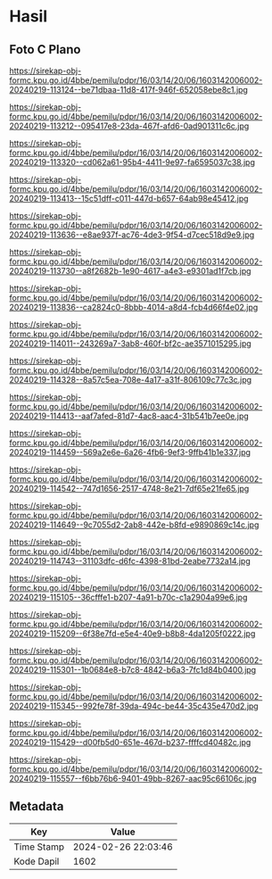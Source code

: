 # Hasil

## Foto C Plano

https://sirekap-obj-formc.kpu.go.id/4bbe/pemilu/pdpr/16/03/14/20/06/1603142006002-20240219-113124--be71dbaa-11d8-417f-946f-652058ebe8c1.jpg

https://sirekap-obj-formc.kpu.go.id/4bbe/pemilu/pdpr/16/03/14/20/06/1603142006002-20240219-113212--095417e8-23da-467f-afd6-0ad901311c6c.jpg

https://sirekap-obj-formc.kpu.go.id/4bbe/pemilu/pdpr/16/03/14/20/06/1603142006002-20240219-113320--cd062a61-95b4-4411-9e97-fa6595037c38.jpg

https://sirekap-obj-formc.kpu.go.id/4bbe/pemilu/pdpr/16/03/14/20/06/1603142006002-20240219-113413--15c51dff-c011-447d-b657-64ab98e45412.jpg

https://sirekap-obj-formc.kpu.go.id/4bbe/pemilu/pdpr/16/03/14/20/06/1603142006002-20240219-113636--e8ae937f-ac76-4de3-9f54-d7cec518d9e9.jpg

https://sirekap-obj-formc.kpu.go.id/4bbe/pemilu/pdpr/16/03/14/20/06/1603142006002-20240219-113730--a8f2682b-1e90-4617-a4e3-e9301ad1f7cb.jpg

https://sirekap-obj-formc.kpu.go.id/4bbe/pemilu/pdpr/16/03/14/20/06/1603142006002-20240219-113836--ca2824c0-8bbb-4014-a8d4-fcb4d66f4e02.jpg

https://sirekap-obj-formc.kpu.go.id/4bbe/pemilu/pdpr/16/03/14/20/06/1603142006002-20240219-114011--243269a7-3ab8-460f-bf2c-ae3571015295.jpg

https://sirekap-obj-formc.kpu.go.id/4bbe/pemilu/pdpr/16/03/14/20/06/1603142006002-20240219-114328--8a57c5ea-708e-4a17-a31f-806109c77c3c.jpg

https://sirekap-obj-formc.kpu.go.id/4bbe/pemilu/pdpr/16/03/14/20/06/1603142006002-20240219-114413--aaf7afed-81d7-4ac8-aac4-31b541b7ee0e.jpg

https://sirekap-obj-formc.kpu.go.id/4bbe/pemilu/pdpr/16/03/14/20/06/1603142006002-20240219-114459--569a2e6e-6a26-4fb6-9ef3-9ffb41b1e337.jpg

https://sirekap-obj-formc.kpu.go.id/4bbe/pemilu/pdpr/16/03/14/20/06/1603142006002-20240219-114542--747d1656-2517-4748-8e21-7df65e21fe65.jpg

https://sirekap-obj-formc.kpu.go.id/4bbe/pemilu/pdpr/16/03/14/20/06/1603142006002-20240219-114649--9c7055d2-2ab8-442e-b8fd-e9890869c14c.jpg

https://sirekap-obj-formc.kpu.go.id/4bbe/pemilu/pdpr/16/03/14/20/06/1603142006002-20240219-114743--31103dfc-d6fc-4398-81bd-2eabe7732a14.jpg

https://sirekap-obj-formc.kpu.go.id/4bbe/pemilu/pdpr/16/03/14/20/06/1603142006002-20240219-115105--36cfffe1-b207-4a91-b70c-c1a2904a99e6.jpg

https://sirekap-obj-formc.kpu.go.id/4bbe/pemilu/pdpr/16/03/14/20/06/1603142006002-20240219-115209--6f38e7fd-e5e4-40e9-b8b8-4da1205f0222.jpg

https://sirekap-obj-formc.kpu.go.id/4bbe/pemilu/pdpr/16/03/14/20/06/1603142006002-20240219-115301--1b0684e8-b7c8-4842-b6a3-7fc1d84b0400.jpg

https://sirekap-obj-formc.kpu.go.id/4bbe/pemilu/pdpr/16/03/14/20/06/1603142006002-20240219-115345--992fe78f-39da-494c-be44-35c435e470d2.jpg

https://sirekap-obj-formc.kpu.go.id/4bbe/pemilu/pdpr/16/03/14/20/06/1603142006002-20240219-115429--d00fb5d0-651e-467d-b237-ffffcd40482c.jpg

https://sirekap-obj-formc.kpu.go.id/4bbe/pemilu/pdpr/16/03/14/20/06/1603142006002-20240219-115557--f6bb76b6-9401-49bb-8267-aac95c66106c.jpg


## Metadata

| Key        | Value               |
| ---------- | ------------------- |
| Time Stamp | 2024-02-26 22:03:46 |
| Kode Dapil | 1602                |



